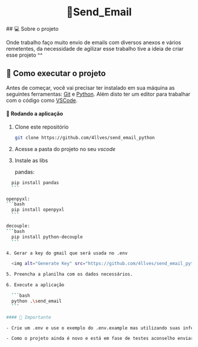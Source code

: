<h1 align="center">
  🤖Send_Email
</h1>

<p></p>
## 💻 Sobre o projeto

Onde trabalho faço muito envio de emails com diversos anexos e vários remetentes, da necessidade de agilizar esse trabalho tive a ideia de criar esse projeto ^^

## 🚀 Como executar o projeto

Antes de começar, você vai precisar ter instalado em sua máquina as seguintes ferramentas: [Git](https://git-scm.com) e [Python](https://www.python.org/). Além disto ter um editor para trabalhar com o código como [VSCode](https://code.visualstudio.com/).

#### 🧭 Rodando a aplicação

1. Clone este repositório

	```bash
	git clone https://github.com/4llves/send_email_python
	```

2. Acesse a pasta do projeto no seu *vscode*
	
3. Instale as libs

	pandas:
  ```bash
	pip install pandas
	```
  
  openpyxl:
  ```bash
	pip install openpyxl
	```
  
  decouple:
  ```bash
	pip install python-decouple
	```

4. Gerar a key do gmail que será usada no .env

	<img alt="Generate Key" src="https://github.com/4llves/send_email_python/blob/master/.github/generate_key.gif" />

5. Preencha a planilha com os dados necessários.

6. Execute a aplicação 

	```bash
	python .\send_email
	```

#### 📌 Importante

- Crie um .env e use o exemplo do .env.example mas utilizando suas informações.

- Como o projeto ainda é novo e está em fase de testes aconselho enviar o email para si mesmo antes de testar enviar para outra pessoa ^^
